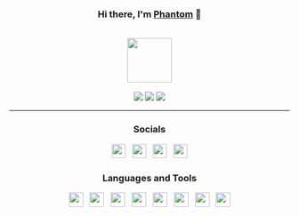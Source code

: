 <div id="SealedSaucer" align="center">
  <h3> Hi there, I'm <a href="https://phantom.is-a.dev">Phantom</a> 👋 </h3>
  <br>
  <a href="https://discord.com/users/149537074628788224"><img height="80px" src="https://discord.c99.nl/widget/theme-4/149537074628788224.png"/></a>
  <br><br>
  <a href="https://phantom.is-a.dev"><img src="https://img.shields.io/website?label=phantom.is-a.dev&style=for-the-badge&url=https%3A%2F%2Fphantom.is-a.dev"></a>
  <a href="https://discord.gg/URnjwD6tW5"><img src="https://img.shields.io/discord/731756511138807879?label=discord&logo=discord&logoColor=white&style=for-the-badge"></a>
  <a href="https://phantom.sellix.io"><img src="https://img.shields.io/badge/SELLIX-PHANTOM.SELLIX.IO-5e40e4?style=for-the-badge"></a>

---

<h3>Socials</h3>

<div>
    <a href="https://phantom.is-a.dev"><img src="https://i.imgur.com/HcY0gIm.png" height="25" width="25"></a>
    &nbsp;
    <a href="https://youtube.com/@SealedSaucer"><img src="https://i.imgur.com/WLd5nyq.png" height="25" width="25"></a>
    &nbsp;
    <a href="https://dsc.gg/phantom"><img src="https://i.imgur.com/CZU39q2.png" height="25" width="25"></a>
    &nbsp;
    <a href="https://instagram.com/SealedSaucer"><img src="https://i.imgur.com/SCTr4il.png" height="25" width="25"></a>
</div>

<h3>Languages and Tools</h3>

<div>
  <a href="https://python.org"><img src="https://skillicons.dev/icons?i=python" height="26" width="26"></a>
  &nbsp;
  <a href="https://w3.org/html"><img src="https://skillicons.dev/icons?i=html" height="26" width="26"></a>
  &nbsp;
  <a href="https://w3schools.com/css"><img src="https://skillicons.dev/icons?i=css" height="26" width="26"></a>
  &nbsp;
  <a href="https://javascript.com"><img src="https://skillicons.dev/icons?i=javascript" height="26" width="26"></a>
  &nbsp;
  <a href="https://nodejs.org"><img src="https://skillicons.dev/icons?i=nodejs" height="26" width="26"></a>
  &nbsp;
  <a href="https://git-scm.com"><img src="https://skillicons.dev/icons?i=git" height="26" width="26"></a>
  &nbsp;
  <a href="https://github.com"><img src="https://skillicons.dev/icons?i=github" height="26" width="26"></a>
  &nbsp;
  <a href="https://code.visualstudio.com"><img src="https://skillicons.dev/icons?i=vscode" height="26" width="26"></a>
</div>
</div>
